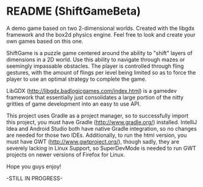 README (ShiftGameBeta)
======================

A demo game based on two 2-dimensional worlds.
Created with the libgdx framework and the box2d physics engine.
Feel free to look and create your own games based on this one.

ShiftGame is a puzzle game centered around the ability to "shift" layers of dimensions in a 2D world. Use this ability to navigate through mazes or seemingly impassable obstacles. The player is controlled through fling gestures, with the amount of flings per level being limited so as to force the player to use an optimal strategy to complete the game.

LibGDX (http://libgdx.badlogicgames.com/index.html) is a gamedev framework that essentially just consolidates a large portion of the nitty gritties of game development into an easy to use API.

This project uses Gradle as a project manager, so to successfully import this project, you must have Gradle (http://www.gradle.org/) installed. IntelliJ Idea and Android Studio both have native Gradle integration, so no changes are needed for those two IDEs.
Additionally, to run the html version, you must have GWT (http://www.gwtproject.org/), though sadly, they are severely lacking in Linux Support, so SuperDevMode is needed to run GWT projects on newer versions of Firefox for Linux.

Hope you guys enjoy!

-STILL IN PROGRESS-
